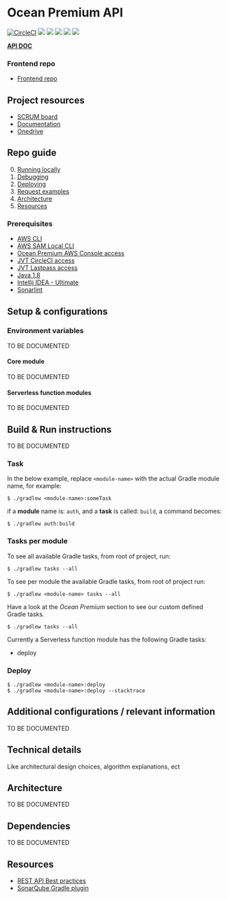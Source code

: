 # Ocean Premium API

[![CircleCI](https://circleci.com/bb/jvt/sheep-io-api.svg?style=svg&circle-token=8f290cdfedc362b063463dc2e116d2b9cd6c5416)](https://circleci.com/bb/jvt/ocean-premium-api)
![](https://sonar.jongensvantechniek.nl/api/project_badges/measure?project=com.oceanpremium.api&metric=alert_status) 
![](https://sonar.jongensvantechniek.nl/api/project_badges/measure?project=com.oceanpremium.api&metric=bugs)
![](https://sonar.jongensvantechniek.nl/api/project_badges/measure?project=com.oceanpremium.api&metric=code_smells)
![](https://sonar.jongensvantechniek.nl/api/project_badges/measure?project=com.oceanpremium.api&metric=coverage) 
![](https://sonar.jongensvantechniek.nl/api/project_badges/measure?project=com.oceanpremium.api&metric=vulnerabilities)

[**API DOC**](Request%20examples)

### Frontend repo

- [Frontend repo]()

## Project resources

- [SCRUM board]()
- [Documentation]()
- [Onedrive]()

## Repo guide

0. [Running locally](#markdown-header-running-locally)
0. [Debugging](#markdown-header-debugging)
0. [Deploying](#markdown-header-deploy)
0. [Request examples](Request%20examples)
0. [Architecture](#markdown-header-technical-details)
0. [Resources](#markdown-header-resources)

### Prerequisites

- [AWS CLI](https://aws.amazon.com/cli/)
- [AWS SAM Local CLI](AWS%20SAM%20Local)
- [Ocean Premium AWS Console access](https://jongensvantechniek.signin.aws.amazon.com/console)
- [JVT CircleCI access](https://circleci.com/bb/jvt/sheep-io-api)
- [JVT Lastpass access](https://lastpass.com)
- [Java 1.8](https://www.oracle.com/technetwork/java/javase/downloads/jdk8-downloads-2133151.html)
- [Intellij IDEA - Ultimate](https://www.jetbrains.com/idea/)
- [Sonarlint](https://www.sonarlint.org)

## Setup & configurations

### Environment variables

TO BE DOCUMENTED

#### Core module

TO BE DOCUMENTED

#### Serverless function modules

TO BE DOCUMENTED

## Build & Run instructions

TO BE DOCUMENTED

### Task

In the below example, replace `<module-name>` with the actual Gradle module name, for example:

```shell
$ ./gradlew <module-name>:someTask
```

if a **module** name is: `auth`, and a **task** is called: `build`, a command becomes:

```shell
$ ./gradlew auth:build
```

### Tasks per module

To see all available Gradle tasks, from root of project, run:

```shell
$ ./gradlew tasks --all
```

To see per module the available Gradle tasks, from root of project run:

```shell
$ ./gradlew <module-name> tasks --all
```

Have a look at the _Ocean Premium_ section to see our custom defined Gradle tasks.

```shell
$ ./gradlew tasks --all
```

Currently a Serverless function module has the following Gradle tasks:

- deploy 

### Deploy

```shell
$ ./gradlew <module-name>:deploy
$ ./gradlew <module-name>:deploy --stacktrace
```

## Additional configurations / relevant information

TO BE DOCUMENTED

## Technical details

Like architectural design choices, algorithm explanations, ect

## Architecture

TO BE DOCUMENTED

## Dependencies

TO BE DOCUMENTED

## Resources

- [REST API Best practices](https://github.com/tfredrich/RestApiTutorial.com/raw/master/media/RESTful%20Best%20Practices-v1_2.pdf)
- [SonarQube Gradle plugin](https://docs.sonarqube.org/display/SCAN/Analyzing+with+SonarQube+Scanner+for+Gradle)